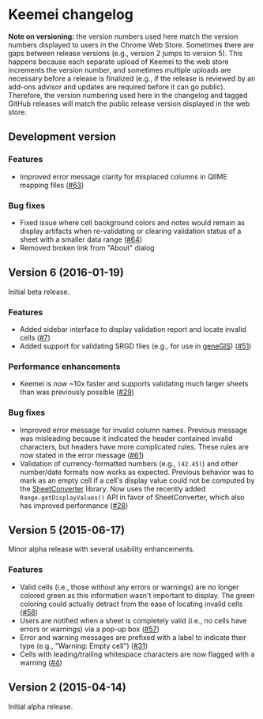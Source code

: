 # Keemei changelog

**Note on versioning:** the version numbers used here match the version numbers displayed to users in the Chrome Web Store. Sometimes there are gaps between release versions (e.g., version 2 jumps to version 5). This happens because each separate upload of Keemei to the web store increments the version number, and sometimes multiple uploads are necessary before a release is finalized (e.g., if the release is reviewed by an add-ons advisor and updates are required before it can go public). Therefore, the version numbering used here in the changelog and tagged GitHub releases will match the public release version displayed in the web store.

## Development version

### Features
* Improved error message clarity for misplaced columns in QIIME mapping files ([#63](https://github.com/biocore/Keemei/issues/63))

### Bug fixes
* Fixed issue where cell background colors and notes would remain as display artifacts when re-validating or clearing validation status of a sheet with a smaller data range ([#64](https://github.com/biocore/Keemei/issues/64))
* Removed broken link from "About" dialog

## Version 6 (2016-01-19)

Initial beta release.

### Features
* Added sidebar interface to display validation report and locate invalid cells ([#7](https://github.com/biocore/Keemei/issues/7))
* Added support for validating SRGD files (e.g., for use in [geneGIS](http://genegis.org/)) ([#51](https://github.com/biocore/Keemei/issues/51))

### Performance enhancements
* Keemei is now ~10x faster and supports validating much larger sheets than was previously possible ([#29](https://github.com/biocore/Keemei/issues/29))

### Bug fixes
* Improved error message for invalid column names. Previous message was misleading because it indicated the header contained invalid characters, but headers have more complicated rules. These rules are now stated in the error message ([#61](https://github.com/biocore/Keemei/issues/61))
* Validation of currency-formatted numbers (e.g., `(42.45)`) and other number/date formats now works as expected. Previous behavior was to mark as an empty cell if a cell's display value could not be computed by the [SheetConverter](https://sites.google.com/site/scriptsexamples/custom-methods/sheetconverter) library. Now uses the recently added `Range.getDisplayValues()` API in favor of SheetConverter, which also has improved performance ([#28](https://github.com/biocore/Keemei/issues/28))

## Version 5 (2015-06-17)

Minor alpha release with several usability enhancements.

### Features
* Valid cells (i.e., those without any errors or warnings) are no longer colored green as this information wasn't important to display. The green coloring could actually detract from the ease of locating invalid cells ([#58](https://github.com/biocore/Keemei/issues/58))
* Users are notified when a sheet is completely valid (i.e., no cells have errors or warnings) via a pop-up box ([#57](https://github.com/biocore/Keemei/issues/57))
* Error and warning messages are prefixed with a label to indicate their type (e.g., "Warning: Empty cell") ([#31](https://github.com/biocore/Keemei/issues/31))
* Cells with leading/trailing whitespace characters are now flagged with a warning ([#4](https://github.com/biocore/Keemei/issues/4))

## Version 2 (2015-04-14)
Initial alpha release.
